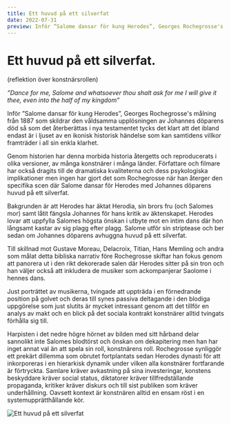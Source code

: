 ```yaml
---
title: Ett huvud på ett silverfat
date: 2022-07-31
preview: Inför ”Salome dansar för kung Herodes”, Georges Rochegrosse's målning från 1887 som skildrar den våldsamma upplösningen av Johannes döparens död så som det återberättas...
---
```


# Ett huvud på ett silverfat.

(reflektion över konstnärsrollen)

_”Dance for me, Salome and whatsoever thou shalt ask for me I will give it thee, even into the half of my kingdom”_

Inför ”Salome dansar för kung Herodes”, Georges Rochegrosse's målning från 1887 som skildrar den våldsamma upplösningen av Johannes döparens död så som det återberättas i nya testamentet tycks det klart att det ibland endast är i ljuset av en ikonisk historisk händelse som kan samtidens villkor framträder i all sin enkla klarhet.

Genom historien har denna morbida historia återgetts och reproducerats i olika versioner, av många konstnärer i många länder. Författare och filmare har också dragits till de dramatiska kvaliteterna och dess psykologiska implikationer men ingen har gjort det som Rochegrosse när han återger den specifika scen där Salome dansar för Herodes med Johannes döparens huvud på ett silverfat.

Bakgrunden är att Herodes har äktat Herodia, sin brors fru (och Salomes mor) samt låtit fängsla Johannes för hans kritik av äktenskapet. Herodes lovar att uppfylla Salomes högsta önskan i utbyte mot en intim dans där hon långsamt kastar av sig plagg efter plagg. Salome utför sin striptease och ber sedan om Johannes döparens avhuggna huvud på ett silverfat.

Till skillnad mot Gustave Moreau, Delacroix, Titian, Hans Memling och andra som målat detta bibliska narrativ före Rochegrosse skiftar han fokus genom att panorera ut i den rikt dekorerade salen där Herodes sitter på sin tron och han väljer också att inkludera de musiker som ackompanjerar Saolome i hennes dans.

Just porträttet av musikerna, tvingade att uppträda i en förnedrande position på golvet och deras till synes passiva deltagande i den blodiga uppgörelse som just slutits är mycket intressant genom att det tillför en analys av makt och en blick på det sociala kontrakt konstnärer alltid tvingats förhålla sig till.

Harpisten i det nedre högre hörnet av bilden med sitt hårband delar sannolikt inte Salomes blodtörst och önskan om dekapitering men han har inget annat val än att spela sin roll, konstnärens roll. Rochegrosse synliggör ett prekärt dillemma som obrutet fortplantats sedan Herodes dynasti för att inkorporeras i en hierarkisk dynamik under vilken alla konstnärer fortfarande är förtryckta. Samlare kräver avkastning på sina investeringar, konstens beskyddare kräver social status, diktatorer kräver tillfredställande propaganda, kritiker kräver diskurs och till sist publiken som kräver underhållning. Oavsett kontext är konstnären alltid en ensam röst i en systemupprätthållande kör.

![Ett huvud på ett silverfat](/img/salome.jpeg)
